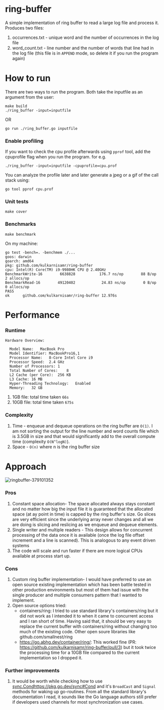 # ring-buffer
A simple implementation of ring buffer to read a large log file and process it. Produces two files:
1. occurrences.txt - unique word and the number of occurrences in the log file
2. word_count.txt - line number and the number of words that line had in the log file (this file is in `APPEND` mode, so delete it if you run the program again)

# How to run
There are two ways to run the program. Both take the inputfile as an argument from the user:
```
make build
./ring_buffer -input=inputfile
```
OR
```
go run ./ring_buffer.go inputfile
```
### Enable profiling
If you want to check the cpu profile afterwards using `pprof` tool, add the cpuprofile flag when you run the program. for e.g.
```
./ring_buffer -input=inputfile -cpuprofile=cpu.prof
```

You can analyze the profile later and later generate a jpeg or a gif of the call stack using:
```
go tool pprof cpu.prof
```

### Unit tests
```
make cover
```

### Benchmarks
```
make benchmark
```

On my machine:
```
go test -bench=. -benchmem ./...
goos: darwin
goarch: amd64
pkg: github.com/kulkarnisamr/ring-buffer
cpu: Intel(R) Core(TM) i9-9980HK CPU @ 2.40GHz
BenchmarkWrite-16    	 6638828	       176.7 ns/op	      88 B/op	       2 allocs/op
BenchmarkRead-16     	49120402	        24.83 ns/op	       0 B/op	       0 allocs/op
PASS
ok  	github.com/kulkarnisamr/ring-buffer	12.976s
```

# Performance
### Runtime
```
Hardware Overview:

  Model Name:	MacBook Pro
  Model Identifier:	MacBookPro16,1
  Processor Name:	8-Core Intel Core i9
  Processor Speed:	2.4 GHz
  Number of Processors:	1
  Total Number of Cores:	8
  L2 Cache (per Core):	256 KB
  L3 Cache:	16 MB
  Hyper-Threading Technology:	Enabled
  Memory:	32 GB
```
1. 1GB file: total time taken `66s`
2. 10GB file: total time taken `675s`

### Complexity
1. Time - enqueue and dequeue operations on the ring buffer are `O(1)`. I am not sorting the output for the line number and word counts file which is 3.5GB in size and that would significantly add to the overall compute time (complexity `O(N^logN)`).
2. Space - `O(n)` where n is the ring buffer size


# Approach
![ringbuffer-379101352](https://github.com/kulkarnisamr/ring-buffer/assets/3310957/1cb551cf-e17e-47f0-bbd6-ae1f70321612)

### Pros
1. Constant space allocation- The space allocated always stays constant and no matter how big the input file it is guaranteed that the allocated space (at ay point in time) is capped by the ring buffer's size. Go slices are very efficient since the underlying array never changes and all we are doing is slicing and reslicing as we enqueue and dequeue elements.
2. Single writer and multiple readers - This design allows for concurrent processing of the data once it is available (once the log file offset increment and a line is scanned). This is analogous to any event driven systems
3. The code will scale and run faster if there are more logical CPUs available at process start up. 

### Cons
1. Custom ring buffer implementation- I would have preferred to use an open source existing implementation which has been battle tested in other production environments but most of them had issue with the single producer and multiple consumers pattern that I wanted to implement.
2. Open source options tried:
   - containers/ring: I tried to use standard library's containers/ring but it did not work as I intended it to when it came to concurrent access and I ran short of time. Having said that, it should be very easy to replace the current buffer with containers/ring without changing too much of the existing code. Other open soure libraries like github.com/smallnest/ring
   - https://go.abhg.dev/container/ring/: This worked fine (PR: https://github.com/kulkarnisamr/ring-buffer/pull/3) but it took twice the processing time for a 10GB file compared to the current implementation so I dropped it.
  
### Further improvements
1. It would be worth while checking how to use [sync.Cond](https://pkg.go.dev/sync#Cond)https://pkg.go.dev/sync#Cond and it's `BroadCast` and `Signal` methods for waking up go-routines. From all the standard library's documentation I read, it sounds like the Go language authors still prefer if developers used channels for most synchronization use cases.


